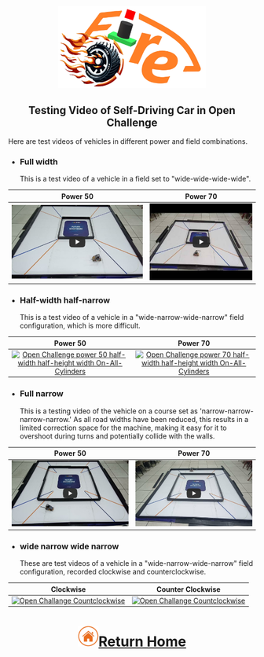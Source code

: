 <div align="center"><img src="../../other/img/logo.png" width="300" alt=" logo"></div>

## <div align="center">Testing Video of Self-Driving Car in Open Challenge</div> 

  Here are test videos of vehicles in different power and field combinations.

- ### Full width

  This is a test video of a vehicle in a field set to "wide-wide-wide-wide".

|Power 50 |Power 70|
|:----:|:----:|
|[![Open Challenge power 50 Full width @Fire-On-All-Cylinders](./img/Open-Challenge-power-50-Full-width.jpg)](https://youtu.be/m-hIjlLuAAk "Open Challenge power 50 Full width @Fire-On-All-Cylinders")|[![Open Challenge power 70 Full width @Fire-On-All-Cylinders](./img/Open-Challenge-power-70-Full-width.jpg)](https://youtu.be/tObPuwR8IB0 "Open Challenge power 70 Full width @Fire-On-All-Cylinders")|

- ### Half-width half-narrow
 
  This is a test video of a vehicle in a "wide-narrow-wide-narrow" field configuration, which is more difficult.
  
|Power 50 |Power 70|
|:----:|:----:|
|[![Open Challenge power 50 half-width half-height width On-All-Cylinders](./img/Open_Challenge_power_50_half-width%20half-height.jpg)](https://youtu.be/7HdWxfWPfWc "Open Challenge power 50 half-width half-height width On-All-Cylinders")|[![Open Challenge power 70 half-width half-height width On-All-Cylinders](./img/Open_Challenge_power_70_half-width%20half-height.jpg)](https://youtu.be/pcTpH8QgJFU "Open Challenge power 70 half-width half-height width On-All-Cylinders")|

- ### Full narrow
  This is a testing video of the vehicle on a course set as 'narrow-narrow-narrow-narrow.' As all road widths have been reduced, this results in a limited correction space for the machine, making it easy for it to overshoot during turns and potentially collide with the walls.

|Power 50 |Power 70|
|:----:|:----:|
|[![Open Challenge power 50 full narrow @ Fire On All Cylinders](./img/Open-Challenge-power-50-full-narrow.jpg)](https://youtu.be/cyHyQRcBAyE "Open Challenge power 50 full narrow @ Fire On All Cylinders")|[![Open Challenge power 70 full narrow @ Fire On All Cylinders](./img/Open-Challenge-power-70-full-narrow.jpg)](https://youtu.be/Imme0V5sVIo "Open Challenge power 70 full narrow @ Fire On All Cylinders")|

- ### wide narrow wide narrow

  These are test videos of a vehicle in a "wide-narrow-wide-narrow" field configuration, recorded clockwise and counterclockwise.

|Clockwise|Counter Clockwise|
|:---:|:---:|
|[![Open Challange Countclockwise](./img/Open_Challenge_Clockwise.jpg)](https://youtu.be/rzolv8BAnoE "Open Challange Countclockwise") |[![Open Challange Countclockwise](./img/Open_Challenge_CounterClockwise.jpg)](https://youtu.be/HQ7YA0zPUbA "Open Challange Countclockwise")|
# <div align="center">![HOME](../../other/img/Home.png)[Return Home](../../)</div>  


